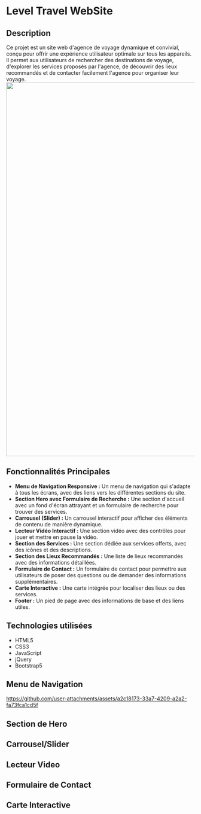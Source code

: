 # Level Travel WebSite
## Description
Ce projet est un site web d'agence de voyage dynamique et convivial, conçu pour offrir une expérience utilisateur optimale sur tous les appareils. Il permet aux utilisateurs de rechercher des destinations de voyage, d'explorer les services proposés par l'agence, de découvrir des lieux recommandés et de contacter facilement l'agence pour organiser leur voyage.
<img src="https://github.com/user-attachments/assets/a33f0412-3dfd-453d-9ccb-4f6f5195904f" width="1000">

## Fonctionnalités Principales
*  **Menu de Navigation Responsive :** Un menu de navigation qui s'adapte à tous les écrans, avec des liens vers les différentes sections du site.
*  **Section Hero avec Formulaire de Recherche :** Une section d'accueil avec un fond d'écran attrayant et un formulaire de recherche pour trouver des services.
*  **Carrousel (Slider) :** Un carrousel interactif pour afficher des éléments de contenu de manière dynamique.
*  **Lecteur Vidéo Interactif :** Une section vidéo avec des contrôles pour jouer et mettre en pause la vidéo.
*  **Section des Services :** Une section dédiée aux services offerts, avec des icônes et des descriptions.
*  **Section des Lieux Recommandés :** Une liste de lieux recommandés avec des informations détaillées.
*  **Formulaire de Contact :** Un formulaire de contact pour permettre aux utilisateurs de poser des questions ou de demander des informations supplémentaires.
*  **Carte Interactive :** Une carte intégrée pour localiser des lieux ou des services.
*  **Footer :** Un pied de page avec des informations de base et des liens utiles.

## Technologies utilisées

*   HTML5
*   CSS3
*   JavaScript
*   jQuery
*   Bootstrap5

## Menu de Navigation
https://github.com/user-attachments/assets/a2c18173-33a7-4209-a2a2-fa73fca1cd5f
## Section de Hero
## Carrousel/Slider
## Lecteur Video
## Formulaire de Contact
## Carte Interactive
